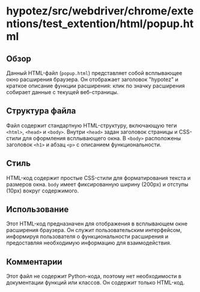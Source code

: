 # hypotez/src/webdriver/chrome/extentions/test_extention/html/popup.html

## Обзор

Данный HTML-файл (`popup.html`) представляет собой всплывающее окно расширения браузера. Он отображает заголовок "hypotez" и краткое описание функции расширения: клик по значку расширения собирает данные с текущей веб-страницы.

## Структура файла

Файл содержит стандартную HTML-структуру, включающую теги `<html>`, `<head>` и `<body>`.  Внутри `<head>` задан заголовок страницы и CSS-стили для оформления всплывающего окна. В `<body>` расположены заголовок `<h1>` и абзац `<p>` с описанием функциональности.


## Стиль

HTML-код содержит простые CSS-стили для форматирования текста и размеров окна.  `body` имеет фиксированную ширину (200px) и отступы (10px) вокруг содержимого.

## Использование

Этот HTML-код предназначен для отображения в всплывающем окне расширения браузера. Он служит пользовательским интерфейсом, информируя пользователя о функциональности расширения и предоставляя  необходимую информацию для взаимодействия.


##  Комментарии

Этот файл не содержит Python-кода, поэтому нет необходимости в документации функций или классов.  Он содержит только HTML-код.